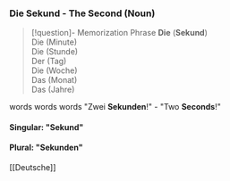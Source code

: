 ### Die Sekund - The Second   (Noun)

> [!question]- Memorization Phrase
>**Die** (**Sekund**)  
   Die (Minute)  
   Die (Stunde)  
   Der (Tag)  
   Die (Woche)  
   Das (Monat)  
   Das (Jahre) 

words words words
"Zwei **Sekunden**!" - "Two **Seconds**!"

#### Singular: "Sekund"
#### Plural: "Sekunden"



[[Deutsche]]